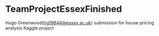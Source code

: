 # TeamProjectEssexFinished
Hugo Greenwood(hg19844@essex.ac.uk) submission for house pricing analysis Kaggle project 
